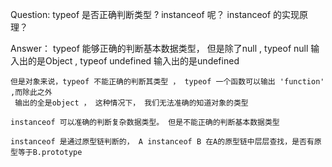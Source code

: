 Question: typeof 是否正确判断类型 ? instanceof 呢？ instanceof 的实现原理？


Answer： typeof 能够正确的判断基本数据类型， 但是除了null ,    typeof null  输入出的是Object , typeof undefined  输入出的是undefined

    但是对象来说，typeof 不能正确的判断其类型 ， typeof 一个函数可以输出 'function' ,而除此之外
     输出的全是object ， 这种情况下， 我们无法准确的知道对象的类型

    instanceof 可以准确的判断复杂数据类型。 但是不能正确的判断基本数据类型

    instanceof 是通过原型链判断的， A instanceof B 在A的原型链中层层查找，是否有原型等于B.prototype